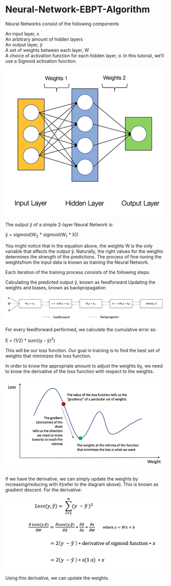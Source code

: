 # Neural-Network-EBPT-Algorithm

Neural Networks consist of the following components

   An input layer, x <br>
   An arbitrary amount of hidden layers <br>
   An output layer, ŷ <br>
   A set of weights between each layer, W <br>
   A choice of activation function for each hidden layer, σ. In this tutorial, we’ll use a Sigmoid activation function. <br>

![Architecture](https://github.com/rajtulluri/Neural-Network-EBPT-Algorithm/blob/master/Misc/architec.png)

The output ŷ of a simple 2-layer Neural Network is:
   
   ŷ = sigmoid(W<sub>2</sub> * sigmoid(W<sub>1</sub> * X))
   
You might notice that in the equation above, the weights W is the only variable that affects the output ŷ.
Naturally, the right values for the weights determines the strength of the predictions. 
The process of fine-tuning the weightsfrom the input data is known as training the Neural Network.

Each iteration of the training process consists of the following steps:

   Calculating the predicted output ŷ, known as feedforward
   Updating the weights and biases, known as backpropagation
   
![pipeline of training](https://github.com/rajtulluri/Neural-Network-EBPT-Algorithm/blob/master/Misc/pipeline.png)

For every feedforward performed, we calculate the cumulative error as: 
   
   E = (1/2) * sum((y - ŷ)<sup>2</sup>)
   
This will be our loss function.
Our goal in training is to find the best set of weights that minimizes the loss function.

In order to know the appropriate amount to adjust the weights by, we need to know the derivative of the loss function with respect to the weights.

![Loss graph](https://github.com/rajtulluri/Neural-Network-EBPT-Algorithm/blob/master/Misc/Loss.png)

If we have the derivative, we can simply update the weights by increasing/reducing with it(refer to the diagram above). This is known as gradient descent. For the derivative:

![Loss derivative](https://github.com/rajtulluri/Neural-Network-EBPT-Algorithm/blob/master/Misc/LossDerivative.png)

Using this derivative, we can update the weights.



